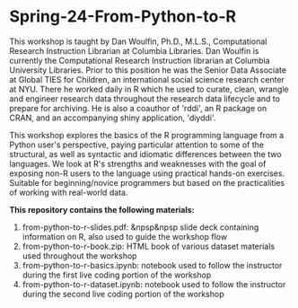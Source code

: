 # Spring-24-From-Python-to-R

This workshop is taught by Dan Woulfin, Ph.D., M.L.S., Computational Research Instruction Librarian at Columbia Libraries.
Dan Woulfin is currently the Computational Research Instruction librarian at Columbia University Libraries. Prior to this position he was the Senior Data Associate at Global TIES for Children, an international social science research center at NYU. There he worked daily in R which he used to curate, clean, wrangle and engineer research data throughout the research data lifecycle and to prepare for archiving. He is also a coauthor of 'rddi', an R package on CRAN, and an accompanying shiny application, 'diyddi'. 


This workshop explores the basics of the R programming language from a Python user's perspective, paying particular attention to some of the structural, as well as syntactic and idiomatic differences between the two languages. We look at R's strengths and weaknesses with the goal of exposing non-R users to the language using practical hands-on exercises. Suitable for beginning/novice programmers but based on the practicalities of working with real-world data.


**This repository contains the following materials:**
  1. from-python-to-r-slides.pdf: &npsp&npsp slide deck containing information on R, also used to guide the workshop flow
  2. from-python-to-r-book.zip:  HTML book of various dataset materials used throughout the workshop
  3. from-python-to-r-basics.ipynb:  notebook used to follow the instructor during the first live coding portion of the workshop
  4. from-python-to-r-dataset.ipynb:  notebook used to follow the instructor during the second live coding portion of the workshop
